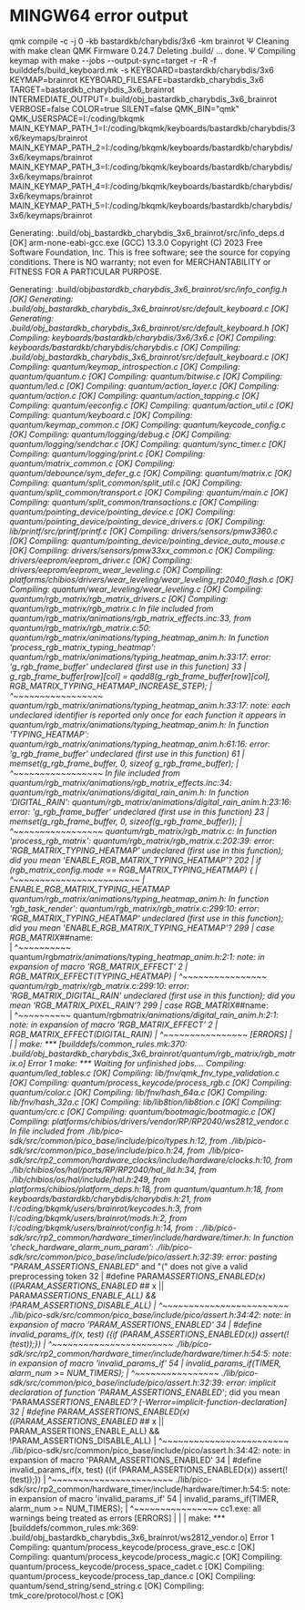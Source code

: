 # MINGW64 error output

qmk compile -c -j 0 -kb bastardkb/charybdis/3x6 -km brainrot
Ψ Cleaning with make clean
QMK Firmware 0.24.7
Deleting .build/ ... done.
Ψ Compiling keymap with make --jobs --output-sync=target -r -R -f builddefs/build_keyboard.mk -s KEYBOARD=bastardkb/charybdis/3x6 KEYMAP=brainrot KEYBOARD_FILESAFE=bastardkb_charybdis_3x6 TARGET=bastardkb_charybdis_3x6_brainrot INTERMEDIATE_OUTPUT=.build/obj_bastardkb_charybdis_3x6_brainrot VERBOSE=false COLOR=true SILENT=false QMK_BIN="qmk" QMK_USERSPACE=I:/coding/bkqmk MAIN_KEYMAP_PATH_1=I:/coding/bkqmk/keyboards/bastardkb/charybdis/3x6/keymaps/brainrot MAIN_KEYMAP_PATH_2=I:/coding/bkqmk/keyboards/bastardkb/charybdis/3x6/keymaps/brainrot MAIN_KEYMAP_PATH_3=I:/coding/bkqmk/keyboards/bastardkb/charybdis/3x6/keymaps/brainrot MAIN_KEYMAP_PATH_4=I:/coding/bkqmk/keyboards/bastardkb/charybdis/3x6/keymaps/brainrot MAIN_KEYMAP_PATH_5=I:/coding/bkqmk/keyboards/bastardkb/charybdis/3x6/keymaps/brainrot

Generating: .build/obj_bastardkb_charybdis_3x6_brainrot/src/info_deps.d [OK]
arm-none-eabi-gcc.exe (GCC) 13.3.0
Copyright (C) 2023 Free Software Foundation, Inc.
This is free software; see the source for copying conditions. There is NO
warranty; not even for MERCHANTABILITY or FITNESS FOR A PARTICULAR PURPOSE.

Generating: .build/obj*bastardkb_charybdis_3x6_brainrot/src/info_config.h [OK]
Generating: .build/obj_bastardkb_charybdis_3x6_brainrot/src/default_keyboard.c [OK]
Generating: .build/obj_bastardkb_charybdis_3x6_brainrot/src/default_keyboard.h [OK]
Compiling: keyboards/bastardkb/charybdis/3x6/3x6.c [OK]
Compiling: keyboards/bastardkb/charybdis/charybdis.c [OK]
Compiling: .build/obj_bastardkb_charybdis_3x6_brainrot/src/default_keyboard.c [OK]
Compiling: quantum/keymap_introspection.c [OK]
Compiling: quantum/quantum.c [OK]
Compiling: quantum/bitwise.c [OK]
Compiling: quantum/led.c [OK]
Compiling: quantum/action_layer.c [OK]
Compiling: quantum/action.c [OK]
Compiling: quantum/action_tapping.c [OK]
Compiling: quantum/eeconfig.c [OK]
Compiling: quantum/action_util.c [OK]
Compiling: quantum/keyboard.c [OK]
Compiling: quantum/keymap_common.c [OK]
Compiling: quantum/keycode_config.c [OK]
Compiling: quantum/logging/debug.c [OK]
Compiling: quantum/logging/sendchar.c [OK]
Compiling: quantum/sync_timer.c [OK]
Compiling: quantum/logging/print.c [OK]
Compiling: quantum/matrix_common.c [OK]
Compiling: quantum/debounce/sym_defer_g.c [OK]
Compiling: quantum/matrix.c [OK]
Compiling: quantum/split_common/split_util.c [OK]
Compiling: quantum/split_common/transport.c [OK]
Compiling: quantum/main.c [OK]
Compiling: quantum/split_common/transactions.c [OK]
Compiling: quantum/pointing_device/pointing_device.c [OK]
Compiling: quantum/pointing_device/pointing_device_drivers.c [OK]
Compiling: lib/printf/src/printf/printf.c [OK]
Compiling: drivers/sensors/pmw3360.c [OK]
Compiling: quantum/pointing_device/pointing_device_auto_mouse.c [OK]
Compiling: drivers/sensors/pmw33xx_common.c [OK]
Compiling: drivers/eeprom/eeprom_driver.c [OK]
Compiling: drivers/eeprom/eeprom_wear_leveling.c [OK]
Compiling: platforms/chibios/drivers/wear_leveling/wear_leveling_rp2040_flash.c [OK]
Compiling: quantum/wear_leveling/wear_leveling.c [OK]
Compiling: quantum/rgb_matrix/rgb_matrix_drivers.c [OK]
Compiling: quantum/rgb_matrix/rgb_matrix.c In file included from quantum/rgb_matrix/animations/rgb_matrix_effects.inc:33, from quantum/rgb_matrix/rgb_matrix.c:50:
quantum/rgb_matrix/animations/typing_heatmap_anim.h: In function 'process_rgb_matrix_typing_heatmap':
quantum/rgb_matrix/animations/typing_heatmap_anim.h:33:17: error: 'g_rgb_frame_buffer' undeclared (first use in this function)
33 | g_rgb_frame_buffer[row][col] = qadd8(g_rgb_frame_buffer[row][col], RGB_MATRIX_TYPING_HEATMAP_INCREASE_STEP);
| ^~~~~~~~~~~~~~~~~~
quantum/rgb_matrix/animations/typing_heatmap_anim.h:33:17: note: each undeclared identifier is reported only once for each function it appears in
quantum/rgb_matrix/animations/typing_heatmap_anim.h: In function 'TYPING_HEATMAP':
quantum/rgb_matrix/animations/typing_heatmap_anim.h:61:16: error: 'g_rgb_frame_buffer' undeclared (first use in this function)
61 | memset(g_rgb_frame_buffer, 0, sizeof g_rgb_frame_buffer);
| ^~~~~~~~~~~~~~~~~~
In file included from quantum/rgb_matrix/animations/rgb_matrix_effects.inc:34:
quantum/rgb_matrix/animations/digital_rain_anim.h: In function 'DIGITAL_RAIN':
quantum/rgb_matrix/animations/digital_rain_anim.h:23:16: error: 'g_rgb_frame_buffer' undeclared (first use in this function)
23 | memset(g_rgb_frame_buffer, 0, sizeof(g_rgb_frame_buffer));
| ^~~~~~~~~~~~~~~~~~
quantum/rgb_matrix/rgb_matrix.c: In function 'process_rgb_matrix':
quantum/rgb_matrix/rgb_matrix.c:202:39: error: 'RGB_MATRIX_TYPING_HEATMAP' undeclared (first use in this function); did you mean 'ENABLE_RGB_MATRIX_TYPING_HEATMAP'?
202 | if (rgb_matrix_config.mode == RGB_MATRIX_TYPING_HEATMAP) {
| ^~~~~~~~~~~~~~~~~~~~~~~~~
| ENABLE_RGB_MATRIX_TYPING_HEATMAP
quantum/rgb_matrix/animations/typing_heatmap_anim.h: In function 'rgb_task_render':
quantum/rgb_matrix/rgb_matrix.c:299:10: error: 'RGB_MATRIX_TYPING_HEATMAP' undeclared (first use in this function); did you mean 'ENABLE_RGB_MATRIX_TYPING_HEATMAP'?
299 | case RGB_MATRIX*##name: \
 | ^~~~~~~~~~~
quantum/rgb*matrix/animations/typing_heatmap_anim.h:2:1: note: in expansion of macro 'RGB_MATRIX_EFFECT'
2 | RGB_MATRIX_EFFECT(TYPING_HEATMAP)
| ^~~~~~~~~~~~~~~~~
quantum/rgb_matrix/rgb_matrix.c:299:10: error: 'RGB_MATRIX_DIGITAL_RAIN' undeclared (first use in this function); did you mean 'RGB_MATRIX_PIXEL_RAIN'?
299 | case RGB_MATRIX*##name: \
 | ^~~~~~~~~~~
quantum/rgb*matrix/animations/digital_rain_anim.h:2:1: note: in expansion of macro 'RGB_MATRIX_EFFECT'
2 | RGB_MATRIX_EFFECT(DIGITAL_RAIN)
| ^~~~~~~~~~~~~~~~~
[ERRORS]
|
|
|
make: *** [builddefs/common_rules.mk:370: .build/obj_bastardkb_charybdis_3x6_brainrot/quantum/rgb_matrix/rgb_matrix.o] Error 1
make: *** Waiting for unfinished jobs....
Compiling: quantum/led_tables.c [OK]
Compiling: lib/fnv/qmk_fnv_type_validation.c [OK]
Compiling: quantum/process_keycode/process_rgb.c [OK]
Compiling: quantum/color.c [OK]
Compiling: lib/fnv/hash_64a.c [OK]
Compiling: lib/fnv/hash_32a.c [OK]
Compiling: lib/lib8tion/lib8tion.c [OK]
Compiling: quantum/crc.c [OK]
Compiling: quantum/bootmagic/bootmagic.c [OK]
Compiling: platforms/chibios/drivers/vendor/RP/RP2040/ws2812_vendor.c In file included from ./lib/pico-sdk/src/common/pico_base/include/pico/types.h:12,
from ./lib/pico-sdk/src/common/pico_base/include/pico.h:24,
from ./lib/pico-sdk/src/rp2_common/hardware_clocks/include/hardware/clocks.h:10,
from ./lib/chibios/os/hal/ports/RP/RP2040/hal_lld.h:34,
from ./lib/chibios/os/hal/include/hal.h:249,
from platforms/chibios/platform_deps.h:18,
from quantum/quantum.h:18,
from keyboards/bastardkb/charybdis/charybdis.h:21,
from I:/coding/bkqmk/users/brainrot/keycodes.h:3,
from I:/coding/bkqmk/users/brainrot/mods.h:2,
from I:/coding/bkqmk/users/brainrot/config.h:14,
from <command-line>:
./lib/pico-sdk/src/rp2_common/hardware_timer/include/hardware/timer.h: In function 'check_hardware_alarm_num_param':
./lib/pico-sdk/src/common/pico_base/include/pico/assert.h:32:39: error: pasting "PARAM_ASSERTIONS_ENABLED*" and "(" does not give a valid preprocessing token
32 | #define PARAM*ASSERTIONS_ENABLED(x) ((PARAM_ASSERTIONS_ENABLED* ## x || PARAM*ASSERTIONS_ENABLE_ALL) && !PARAM_ASSERTIONS_DISABLE_ALL)
| ^~~~~~~~~~~~~~~~~~~~~~~~~
./lib/pico-sdk/src/common/pico_base/include/pico/assert.h:34:42: note: in expansion of macro 'PARAM_ASSERTIONS_ENABLED'
34 | #define invalid_params_if(x, test) ({if (PARAM_ASSERTIONS_ENABLED(x)) assert(!(test));})
| ^~~~~~~~~~~~~~~~~~~~~~~~
./lib/pico-sdk/src/rp2_common/hardware_timer/include/hardware/timer.h:54:5: note: in expansion of macro 'invalid_params_if'
54 | invalid_params_if(TIMER, alarm_num >= NUM_TIMERS);
| ^~~~~~~~~~~~~~~~~
./lib/pico-sdk/src/common/pico_base/include/pico/assert.h:32:39: error: implicit declaration of function 'PARAM_ASSERTIONS_ENABLED*'; did you mean 'PARAM*ASSERTIONS_ENABLED'? [-Werror=implicit-function-declaration]
32 | #define PARAM_ASSERTIONS_ENABLED(x) ((PARAM_ASSERTIONS_ENABLED* ## x || PARAM_ASSERTIONS_ENABLE_ALL) && !PARAM_ASSERTIONS_DISABLE_ALL)
| ^~~~~~~~~~~~~~~~~~~~~~~~~
./lib/pico-sdk/src/common/pico_base/include/pico/assert.h:34:42: note: in expansion of macro 'PARAM_ASSERTIONS_ENABLED'
34 | #define invalid_params_if(x, test) ({if (PARAM_ASSERTIONS_ENABLED(x)) assert(!(test));})
| ^~~~~~~~~~~~~~~~~~~~~~~~
./lib/pico-sdk/src/rp2_common/hardware_timer/include/hardware/timer.h:54:5: note: in expansion of macro 'invalid_params_if'
54 | invalid_params_if(TIMER, alarm_num >= NUM_TIMERS);
| ^~~~~~~~~~~~~~~~~
cc1.exe: all warnings being treated as errors
[ERRORS]
|
|
|
make: \*\*\* [builddefs/common_rules.mk:369: .build/obj_bastardkb_charybdis_3x6_brainrot/ws2812_vendor.o] Error 1
Compiling: quantum/process_keycode/process_grave_esc.c [OK]
Compiling: quantum/process_keycode/process_magic.c [OK]
Compiling: quantum/process_keycode/process_space_cadet.c [OK]
Compiling: quantum/process_keycode/process_tap_dance.c [OK]
Compiling: quantum/send_string/send_string.c [OK]
Compiling: tmk_core/protocol/host.c [OK]
